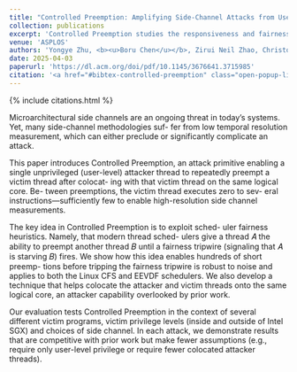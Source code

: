 ```yaml
---
title: "Controlled Preemption: Amplifying Side-Channel Attacks from Userspace"
collection: publications
excerpt: 'Controlled Preemption studies the responsiveness and fairness of OS thread schedulers, which naturally provides a preemption window where the attacker thread can interleave its execution with a victim thread at a temporally fine-grained level (i.e. single step the victim thread).'
venue: 'ASPLOS'
authors: 'Yongye Zhu, <b><u>Boru Chen</u></b>, Zirui Neil Zhao, Christopher W. Fletcher'
date: 2025-04-03
paperurl: 'https://dl.acm.org/doi/pdf/10.1145/3676641.3715985'
citation: '<a href="#bibtex-controlled-preemption" class="open-popup-link">bibtex</a>'
---
```

{% include citations.html %}

Microarchitectural side channels are an ongoing threat in today’s systems. Yet, many side-channel methodologies suf- fer from low temporal resolution measurement, which can either preclude or significantly complicate an attack.

This paper introduces Controlled Preemption, an attack primitive enabling a single unprivileged (user-level) attacker thread to repeatedly preempt a victim thread after colocat- ing with that victim thread on the same logical core. Be- tween preemptions, the victim thread executes zero to sev- eral instructions—sufficiently few to enable high-resolution side channel measurements.

The key idea in Controlled Preemption is to exploit sched- uler fairness heuristics. Namely, that modern thread sched- ulers give a thread 𝐴 the ability to preempt another thread 𝐵 until a fairness tripwire (signaling that 𝐴 is starving 𝐵) fires. We show how this idea enables hundreds of short preemp- tions before tripping the fairness tripwire is robust to noise and applies to both the Linux CFS and EEVDF schedulers. We also develop a technique that helps colocate the attacker and victim threads onto the same logical core, an attacker capability overlooked by prior work.

Our evaluation tests Controlled Preemption in the context of several different victim programs, victim privilege levels (inside and outside of Intel SGX) and choices of side channel. In each attack, we demonstrate results that are competitive with prior work but make fewer assumptions (e.g., require only user-level privilege or require fewer colocated attacker threads).